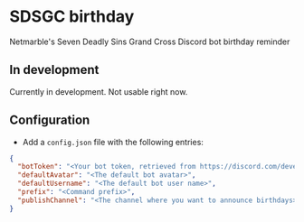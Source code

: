 # SDSGC birthday

Netmarble's Seven Deadly Sins Grand Cross Discord bot birthday reminder

## In development

Currently in development. Not usable right now.

## Configuration

* Add a `config.json` file with the following entries:

```json
{
  "botToken": "<Your bot token, retrieved from https://discord.com/developers/>",
  "defaultAvatar": "<The default bot avatar>",
  "defaultUsername": "<The default bot user name>",
  "prefix": "<Command prefix>",
  "publishChannel": "<The channel where you want to announce birthdays>"
}
```
